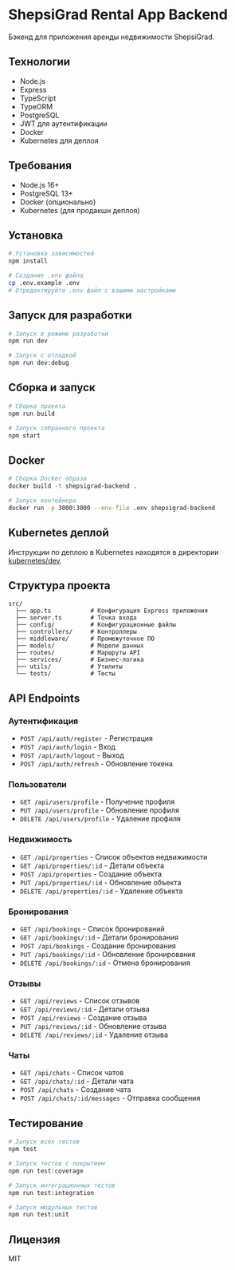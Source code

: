 # ShepsiGrad Rental App Backend

Бэкенд для приложения аренды недвижимости ShepsiGrad.

## Технологии

- Node.js
- Express
- TypeScript
- TypeORM
- PostgreSQL
- JWT для аутентификации
- Docker
- Kubernetes для деплоя

## Требования

- Node.js 16+
- PostgreSQL 13+
- Docker (опционально)
- Kubernetes (для продакшн деплоя)

## Установка

```bash
# Установка зависимостей
npm install

# Создание .env файла
cp .env.example .env
# Отредактируйте .env файл с вашими настройками
```

## Запуск для разработки

```bash
# Запуск в режиме разработки
npm run dev

# Запуск с отладкой
npm run dev:debug
```

## Сборка и запуск

```bash
# Сборка проекта
npm run build

# Запуск собранного проекта
npm start
```

## Docker

```bash
# Сборка Docker образа
docker build -t shepsigrad-backend .

# Запуск контейнера
docker run -p 3000:3000 --env-file .env shepsigrad-backend
```

## Kubernetes деплой

Инструкции по деплою в Kubernetes находятся в директории [kubernetes/dev](kubernetes/dev/README.md).

## Структура проекта

```
src/
  ├── app.ts           # Конфигурация Express приложения
  ├── server.ts        # Точка входа
  ├── config/          # Конфигурационные файлы
  ├── controllers/     # Контроллеры
  ├── middleware/      # Промежуточное ПО
  ├── models/          # Модели данных
  ├── routes/          # Маршруты API
  ├── services/        # Бизнес-логика
  ├── utils/           # Утилиты
  └── tests/           # Тесты
```

## API Endpoints

### Аутентификация

- `POST /api/auth/register` - Регистрация
- `POST /api/auth/login` - Вход
- `POST /api/auth/logout` - Выход
- `POST /api/auth/refresh` - Обновление токена

### Пользователи

- `GET /api/users/profile` - Получение профиля
- `PUT /api/users/profile` - Обновление профиля
- `DELETE /api/users/profile` - Удаление профиля

### Недвижимость

- `GET /api/properties` - Список объектов недвижимости
- `GET /api/properties/:id` - Детали объекта
- `POST /api/properties` - Создание объекта
- `PUT /api/properties/:id` - Обновление объекта
- `DELETE /api/properties/:id` - Удаление объекта

### Бронирования

- `GET /api/bookings` - Список бронирований
- `GET /api/bookings/:id` - Детали бронирования
- `POST /api/bookings` - Создание бронирования
- `PUT /api/bookings/:id` - Обновление бронирования
- `DELETE /api/bookings/:id` - Отмена бронирования

### Отзывы

- `GET /api/reviews` - Список отзывов
- `GET /api/reviews/:id` - Детали отзыва
- `POST /api/reviews` - Создание отзыва
- `PUT /api/reviews/:id` - Обновление отзыва
- `DELETE /api/reviews/:id` - Удаление отзыва

### Чаты

- `GET /api/chats` - Список чатов
- `GET /api/chats/:id` - Детали чата
- `POST /api/chats` - Создание чата
- `POST /api/chats/:id/messages` - Отправка сообщения

## Тестирование

```bash
# Запуск всех тестов
npm test

# Запуск тестов с покрытием
npm run test:coverage

# Запуск интеграционных тестов
npm run test:integration

# Запуск модульных тестов
npm run test:unit
```

## Лицензия

MIT
